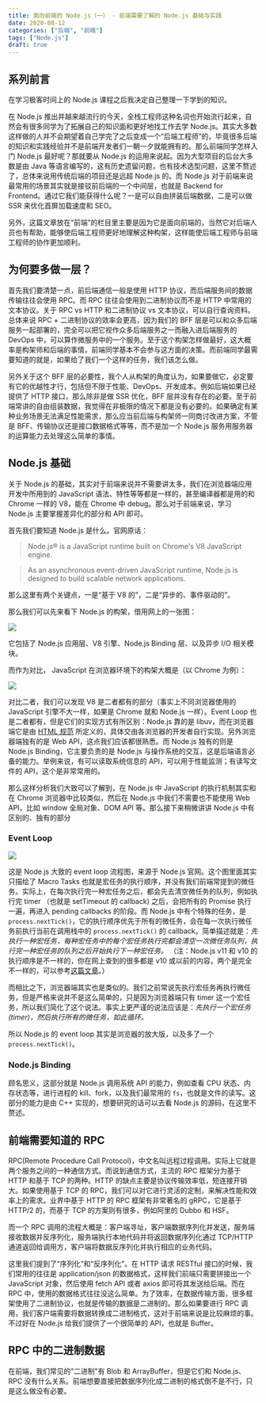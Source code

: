 ```yaml
---
title: 面向前端的 Node.js（一） - 前端需要了解的 Node.js 基础与实践
date: 2020-08-12
categories: ["后端", "前端"]
tags: ["Node.js"]
draft: true
---
```


## 系列前言

在学习极客时间上的 Node.js 课程之后我决定自己整理一下学到的知识。

在 Node.js 推出并越来越流行的今天，全栈工程师这种名词也开始流行起来，自然会有很多同学为了拓展自己的知识面和更好地找工作去学 Node.js。其实大多数这样做的人并不会期望着自己学完了之后变成一个“后端工程师”的，毕竟很多后端的知识和实践经验并不是前端开发者们一朝一夕就能拥有的。那么前端同学怎样入门 Node.js 最好呢？那就要从 Node.js 的运用来说起。因为大型项目的后台大多数是由 Java 等语言编写的，这有历史遗留问题，也有技术选型问题，这里不赘述了，总体来说用传统后端的项目还是远超 Node.js 的。而 Node.js 对于前端来说最常用的场景其实就是接驳前后端的一个中间层，也就是 Backend for Frontend。通过它我们能获得什么呢？一是可以自由拼装后端数据，二是可以做 SSR 来优化首屏加载速度和 SEO。

另外，这篇文章放在“前端”的栏目里主要是因为它是面向前端的，当然它对后端人员也有帮助，能够使后端工程师更好地理解这种构架，这样能使后端工程师与前端工程师的协作更加顺利。

## 为何要多做一层？

首先我们要清楚一点，前后端通信一般是使用 HTTP 协议，而后端服务间的数据传输往往会使用 RPC。而 RPC 往往会使用到二进制协议而不是 HTTP 中常用的文本协议。关于 RPC vs HTTP 和二进制协议 vs 文本协议，可以自行查询资料。总体来说 RPC + 二进制协议的效率会更高，因为我们的 BFF 层是可以和众多后端服务一起部署的，完全可以把它视作众多后端服务之一而融入进后端服务的 DevOps 中，可以算作微服务中的一个服务。至于这个构架怎样做最好，这大概率是构架师和后端的事情，前端同学基本不会参与这方面的决策。而前端同学最需要知道的就是，如果给了我们一个这样的任务，我们该怎么做。

另外关于这个 BFF 层的必要性，我个人从构架的角度认为，如果要做它，必定要有它的优越性才行，包括但不限于性能、DevOps、开发成本。例如后端如果已经提供了 HTTP 接口，那么除非是做 SSR 优化，BFF 层并没有存在的必要。至于前端常讲的自由组装数据，我觉得在非极限的情况下都是没有必要的。如果确定有某种业务场景无法满足性能需求，那么应当前后端与构架师一同商讨改进方案，不管是 BFF、传输协议还是接口数据格式等等，而不是加一个 Node.js 服务用服务器的运算能力去处理这么简单的事情。

## Node.js 基础

关于 Node.js 的基础，其实对于前端来说并不需要讲太多，我们在浏览器端应用开发中所用到的 JavaScript 语法、特性等等都是一样的，甚至编译器都是用的和 Chrome 一样的 V8，能在 Chrome 中 debug。那么对于前端来说，学习 Node.js 主要掌握差异化的部分和 API 即可。

首先我们要知道 Node.js 是什么。官网原话：

> Node.js® is a JavaScript runtime built on Chrome's V8 JavaScript engine.

> As an asynchronous event-driven JavaScript runtime, Node.js is designed to build scalable network applications.

那么这里有两个关键点，一是“基于 V8 的”，二是“异步的、事件驱动的”。

那么我们可以先来看下 Node.js 的构架，借用网上的一张图：

![](/images/bff/nodejs-architecture.jpg)

它包括了 Node.js 应用层、V8 引擎、Node.js Binding 层、以及异步 I/O 相关模块。

而作为对比， JavaScript 在浏览器环境下的构架大概是（以 Chrome 为例）：

![](/images/bff/browser-js-runtime.png)

对比二者，我们可以发现 V8 是二者都有的部分（事实上不同浏览器使用的 JavaScript 引擎不大一样，如果是 Chrome 就和 Node.js 一样）。Event Loop 也是二者都有，但是它们的实现方式有所区别：Node.js 靠的是 libuv，而在浏览器端它是由 [HTML 规范](https://html.spec.whatwg.org/multipage/webappapis.html#event-loop-processing-model) 所定义的，具体交由各浏览器的开发者自行实现。另外浏览器端独有的是 Web API，这点我们应该都很熟悉。而 Node.js 独有的则是 Node.js Binding，它主要负责的是 Node.js 与操作系统的交互，这是后端语言必备的能力。举例来说，有可以读取系统信息的 API，可以用于性能监测；有读写文件的 API，这个是非常常用的。

那么这样分析我们大致可以了解到，在 Node.js 中 JavaScript 的执行机制其实和在 Chrome 浏览器中比较类似，然后在 Node.js 中我们不需要也不能使用 Web API，比如 window 全局对象、DOM API 等。那么接下来稍微讲讲 Node.js 中有区别的、独有的部分

### Event Loop

![](/images/bff/nodejs-event-loop.png)

这是 Node.js 大致的 event loop 流程图，来源于 Node.js 官网。这个图里面其实只描绘了 Macro Tasks 也就是宏任务的执行顺序，并没有我们前端常提到的微任务。实际上，在每次执行完一种宏任务之后，都会先去清空微任务的队列，例如执行完 timer （也就是 setTimeout 的 callback) 之后，会把所有的 Promise 执行一遍，再进入 pending callbacks 的阶段。而 Node.js 中有个特殊的任务，是 `process.nextTick()`，它的执行顺序优先于所有的微任务，会在每一次执行微任务前执行当前在调用栈中的 `process.nextTick()` 的 callback。简单描述就是：_先执行一种宏任务，每种宏任务中的每个宏任务执行完都会清空一次微任务队列，执行完一种宏任务的队列之后开始执行下一种宏任务。_ （注：Node.js v11 和 v10 的执行顺序是不一样的，你在网上查到的很多都是 v10 或以前的内容，两个是完全不一样的，可以参考[这篇文章](https://blog.fundebug.com/2019/04/02/nodejs-event-loop-has-changed/)。）

而相比之下，浏览器端其实也是类似的。我们之前常说先执行宏任务再执行微任务，但是严格来说并不是这么简单的，只是因为浏览器端只有 timer 这一个宏任务，所以我们简化了这个说法。事实上更严谨的说法应该是：_先执行一个宏任务(timer)，然后执行所有的微任务，如此循环。_

所以 Node.js 的 event loop 其实是浏览器的放大版，以及多了一个 `process.nextTick()`。

### Node.js Binding

顾名思义，这部分就是 Node.js 调用系统 API 的能力，例如查看 CPU 状态、内存状态等，进行进程的 kill、fork，以及我们最常用的 `fs`，也就是文件的读写。这部分的能力是由 C++ 实现的，想要研究的话可以去看 Node.js 的源码，在这里不赘述。

## 前端需要知道的 RPC

RPC(Remote Procedure Call Protocol)，中文名叫远程过程调用。实际上它就是两个服务之间的一种通信方式。而说到通信方式，主流的 RPC 框架分为基于 HTTP 和基于 TCP 的两种。HTTP 的缺点主要是协议传输效率低，短连接开销大。如果使用基于 TCP 的 RPC，我们可以对它进行灵活的定制，来解决性能和效率上的需求。业界中基于 HTTP 的 RPC 框架有非常著名的 gRPC，它是基于 HTTP/2 的，而基于 TCP 的方案则有很多，例如阿里的 Dubbo 和 HSF。

而一个 RPC 调用的流程大概是：客户端寻址，客户端数据序列化并发送，服务端接收数据并反序列化，服务端执行本地代码并将返回数据序列化通过 TCP/HTTP 通道返回给调用方，客户端将数据反序列化并执行相应的业务代码。

这里我们提到了“序列化”和“反序列化”。在 HTTP 请求 RESTful 接口的时候，我们常用的往往是 application/json 的数据格式，这样我们前端只需要拼接出一个 JavaScript 对象，然后使用 fetch API 或者 axios 即可将其发送给后端。而在 RPC 中，使用的数据格式往往没这么简单。为了效率，在数据传输方面，很多框架使用了二进制协议，也就是传输的数据是二进制的。那么如果要进行 RPC 调用，我们客户端需要将数据转换成二进制格式，这对于前端来说是比较麻烦的事。不过好在 Node.js 给我们提供了一个很简单的 API，也就是 Buffer。

## RPC 中的二进制数据

在前端，我们常见的"二进制"有 Blob 和 ArrayBuffer，但是它们和 Node.js、RPC 没有什么关系。前端想要直接把数据序列化成二进制的格式倒不是不行，只是这么做没有必要。
